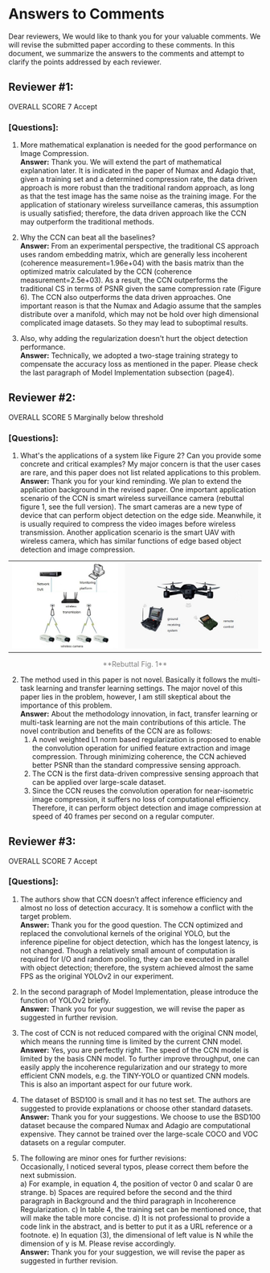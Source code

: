 # Answers to Comments
Dear reviewers, 
We would like to thank you for your valuable comments. We will revise the submitted paper according to these comments. In this document, we summarize the answers to the comments and attempt to clarify the points addressed by each reviewer. 
## Reviewer #1:
OVERALL SCORE 7 Accept
### [Questions]: 
1.	More mathematical explanation is needed for the good performance on Image Compression.  
**Answer:** Thank you. We will extend the part of mathematical explanation later. It is indicated in the paper of Numax and Adagio that, given a training set and a determined compression rate, the data driven approach is more robust than the traditional random approach, as long as that the test image has the same noise as the training image. For the application of stationary wireless surveillance cameras, this assumption is usually satisfied; therefore, the data driven approach like the CCN may outperform the traditional methods.

2.	Why the CCN can beat all the baselines?  
**Answer:** From an experimental perspective, the traditional CS approach uses random embedding matrix, which are generally less incoherent (coherence measurement=1.96e+04) with the basis matrix than the optimized matrix calculated by the CCN (coherence measurement=2.5e+03). As a result, the CCN outperforms the traditional CS in terms of PSNR given the same compression rate (Figure 6).
The CCN also outperforms the data driven approaches. One important reason is that the Numax and Adagio assume that the samples distribute over a manifold, which may not be hold over high dimensional complicated image datasets. So they may lead to suboptimal results.


3. Also, why adding the regularization doesn't hurt the object detection performance.  
**Answer:** Technically, we adopted a two-stage training strategy to compensate the accuracy loss as mentioned in the paper. Please check the last paragraph of Model Implementation subsection (page4).  
   
## Reviewer #2:  
OVERALL SCORE 5 Marginally below threshold  
### [Questions]:  
1.	What's the applications of a system like Figure 2? Can you provide some concrete and critical examples? My major concern is that the user cases are rare, and this paper does not list related applications to this problem.   
**Answer:** Thank you for your kind reminding. We plan to extend the application background in the revised paper. One important application scenario of the CCN is smart wireless surveillance camera (rebuttal figure 1, see the full version). The smart cameras are a new type of device that can perform object detection on the edge side. Meanwhile, it is usually required to compress the video images before wireless transmission. Another application scenario is the smart UAV with wireless camera, which has similar functions of edge based object detection and image compression.
<table>
    <tr>
        <td ><center><img src="https://github.com/sosaaaad2/Rebuttal/blob/master/images/wireless_camera.jpg?watermark/2/text/aHR0cHM6Ly9ibG9nLmNzZG4ubmV0L3FxXzMzODI2NTY0/font/5a6L5L2T/fontsize/400/fill/I0JBQkFCMA==/dissolve/70" >
        <td ><center><img src="https://github.com/sosaaaad2/Rebuttal/blob/master/images/timg.jpg?watermark/2/text/aHR0cHM6Ly9ibG9nLmNzZG4ubmV0L3FxXzMzODI2NTY0/font/5a6L5L2T/fontsize/400/fill/I0JBQkFCMA==/dissolve/70"  >
    </tr>
</table>
                                     <center><font color=grey>**Rebuttal Fig. 1**</font></center>

2.	The method used in this paper is not novel. Basically it follows the multi-task learning and transfer learning settings. The major novel of this paper lies in the problem, however, I am still skeptical about the importance of this problem.  
**Answer:** About the methodology innovation, in fact, transfer learning or multi-task learning are not the main contributions of this article. The novel contribution and benefits of the CCN are as follows:
     1)	A novel weighted L1 norm based regularization is proposed to enable the convolution operation for unified feature extraction and image compression. Through minimizing coherence, the CCN achieved better PSNR than the standard compressive sensing approach.
     2)	The CCN is the first data-driven compressive sensing approach that can be applied over large-scale dataset.
     3)	Since the CCN reuses the convolution operation for near-isometric image compression, it suffers no loss of computational efficiency. Therefore, it can perform object detection and image compression at speed of 40 frames per second on a regular computer.

## Reviewer #3:  
OVERALL SCORE 7 Accept  
### [Questions]:   
1.	The authors show that CCN doesn’t affect inference efficiency and almost no loss of detection accuracy. It is somehow a conflict with the target problem.  
**Answer:** Thank you for the good question. The CCN optimized and replaced the convolutional kernels of the original YOLO, but the inference pipeline for object detection, which has the longest latency, is not changed. Though a relatively small amount of computation is required for I/O and random pooling, they can be executed in parallel with object detection; therefore, the system achieved almost the same FPS as the original YOLOv2 in our experiment.

2.	In the second paragraph of Model Implementation, please introduce the function of YOLOv2 briefly.    
**Answer:** Thank you for your suggestion, we will revise the paper as suggested in further revision.

3.	The cost of CCN is not reduced compared with the original CNN model, which means the running time is limited by the current CNN model.   
**Answer:** Yes, you are perfectly right. The speed of the CCN model is limited by the basis CNN model. To further improve throughput, one can easily apply the incoherence regularization and our strategy to more efficient CNN models, e.g. the TINY-YOLO or quantized CNN models. This is also an important aspect for our future work.

4.	The dataset of BSD100 is small and it has no test set. The authors are suggested to provide explanations or choose other standard datasets.  
**Answer:** Thank you for your suggestions. We choose to use the BSD100 dataset because the compared Numax and Adagio are computational expensive. They cannot be trained over the large-scale COCO and VOC datasets on a regular computer. 

5.	The following are minor ones for further revisions:  
Occasionally, I noticed several typos, please correct them before the next submission.   
a) For example, in equation 4, the position of vector 0 and scalar 0 are strange. 
b) Spaces are required before the second and the third paragraph in Background and the third paragraph in Incoherence Regularization.
c) In table 4, the training set can be mentioned once, that will make the table more concise.
d) It is not professional to provide a code link in the abstract, and is better to put it as a URL reference or a footnote.
e) In equation (3), the dimensional of left value is N while the dimension of y is M. Please revise accordingly.    
**Answer:** Thank you for your suggestion, we will revise the paper as suggested in further revision.
